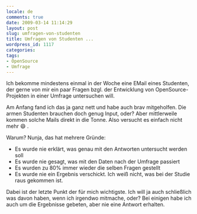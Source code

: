```yaml
---
locale: de
comments: true
date: 2009-03-14 11:14:29
layout: post
slug: umfragen-von-studenten
title: Umfragen von Studenten ...
wordpress_id: 1117
categories:
tags:
- OpenSource
- Umfrage
---
```


Ich bekomme mindestens einmal in der Woche eine EMail eines Studenten, der
gerne von mir ein paar Fragen bzgl. der Entwicklung von OpenSource-Projekten in
einer Umfrage untersuchen will.

Am Anfang fand ich das ja ganz nett und habe auch brav mitgeholfen. Die armen
Studenten brauchen doch genug Input, oder? Aber mittlerweile kommen solche
Mails direkt in die Tonne. Also versucht es einfach nicht mehr :smile: .

Warum? Nunja, das hat mehrere Gründe:

  * Es wurde nie erklärt, was genau mit den Antworten untersucht werden soll
  * Es wurde nie gesagt, was mit den Daten nach der Umfrage passiert
  * Es wurden zu 80% immer wieder die selben Fragen gestellt
  * Es wurde nie ein Ergebnis verschickt. Ich weiß nicht, was bei der Studie
    raus gekommen ist.

Dabei ist der letzte Punkt der für mich wichtigste. Ich will ja auch
schließlich was davon haben, wenn ich irgendwo mitmache, oder? Bei einigen habe
ich auch um die Ergebnisse gebeten, aber nie eine Antwort erhalten. 
